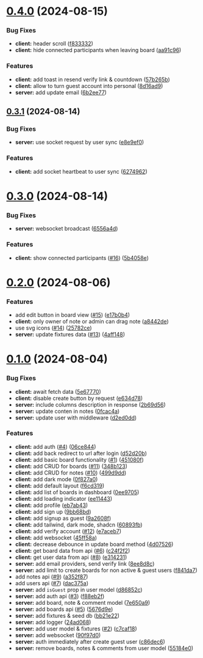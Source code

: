 # [0.4.0](https://github.com/scrumlens/scrumlens/compare/v0.3.1...v0.4.0) (2024-08-15)


### Bug Fixes

* **client:** header scroll ([f833332](https://github.com/scrumlens/scrumlens/commit/f833332fa9f3d80e26d8c9142137d07e10767513))
* **client:** hide connected participants when leaving board ([aa91c96](https://github.com/scrumlens/scrumlens/commit/aa91c9622c24ae4f8e34459d3c8eb9f2a7ae7a3d))


### Features

* **client:** add toast in resend verify link  & countdown ([57b265b](https://github.com/scrumlens/scrumlens/commit/57b265b48aff6de162c0fabecc242dd55c9c982d))
* **client:** allow to turn guest account into personal ([8d16ad9](https://github.com/scrumlens/scrumlens/commit/8d16ad9b2cfff3f0ed5eb54b2b8a4f0ef7cfc40a))
* **server:** add update email ([6b2ee77](https://github.com/scrumlens/scrumlens/commit/6b2ee772573f8bc50f9345bcf40efc6e3da5cc37))



## [0.3.1](https://github.com/scrumlens/scrumlens/compare/v0.3.0...v0.3.1) (2024-08-14)


### Bug Fixes

* **server:** use socket request by user sync ([e8e9ef0](https://github.com/scrumlens/scrumlens/commit/e8e9ef0d87909d7195ddb0e5cff633ddf18ae933))


### Features

* **client:** add socket heartbeat to user sync ([6274962](https://github.com/scrumlens/scrumlens/commit/62749625cbe35d162afb43cb3f2932442acb84d4))



# [0.3.0](https://github.com/scrumlens/scrumlens/compare/v0.2.0...v0.3.0) (2024-08-14)


### Bug Fixes

* **server:** websocket broadcast ([6556a4d](https://github.com/scrumlens/scrumlens/commit/6556a4de619d956b5d8bd150f8e85ad7c108e376))


### Features

* **client:** show connected participants ([#16](https://github.com/scrumlens/scrumlens/issues/16)) ([5b4058e](https://github.com/scrumlens/scrumlens/commit/5b4058e223ff9cb32914e4ea49c51c402f507df4))



# [0.2.0](https://github.com/scrumlens/scrumlens/compare/v0.1.0...v0.2.0) (2024-08-06)


### Features

* add edit button in board view ([#15](https://github.com/scrumlens/scrumlens/issues/15)) ([e17b0b4](https://github.com/scrumlens/scrumlens/commit/e17b0b409b4b2499ad2ee75677c1d385643f25d2))
* **client:** only owner of note or admin can drag note ([a8442de](https://github.com/scrumlens/scrumlens/commit/a8442de5933a8099b4407f45eb0b0059793f7dc4))
* use svg icons ([#14](https://github.com/scrumlens/scrumlens/issues/14)) ([25782ce](https://github.com/scrumlens/scrumlens/commit/25782ceb72e385c05a11fa9eaff846adb400bc14))
* **server:** update fixtures data ([#13](https://github.com/scrumlens/scrumlens/issues/13)) ([4aff148](https://github.com/scrumlens/scrumlens/commit/4aff1485fd5cbd6a152d5d057c2af0eff3d70710))



# [0.1.0](https://github.com/scrumlens/scrumlens/compare/60893fbb129273e47ad509ee34bf9b574d765dd7...v0.1.0) (2024-08-04)


### Bug Fixes

* **client:** await fetch data ([5e67770](https://github.com/scrumlens/scrumlens/commit/5e677708ce0130d58833c8ba56716155f9881204))
* **client:** disable create button by request ([e634d78](https://github.com/scrumlens/scrumlens/commit/e634d78103d13510026db3839adad84fcd4e133c))
* **server:** include columns description in response ([2b69d56](https://github.com/scrumlens/scrumlens/commit/2b69d56a221d3ebc425a5ecede4a75ec3667ae5c))
* **server:** update conten in notes ([0fcac4a](https://github.com/scrumlens/scrumlens/commit/0fcac4ab2d268ef04d098f190aef58fd5f5aebae))
* **server:** update user with middleware ([d2ed0dd](https://github.com/scrumlens/scrumlens/commit/d2ed0ddee7ae6fea21f4276a992cf5bf78eb06c4))


### Features

* **client:** add auth ([#4](https://github.com/scrumlens/scrumlens/issues/4)) ([06ce844](https://github.com/scrumlens/scrumlens/commit/06ce844e31d69efd9d44b7401416f98b11abaefa))
* **client:** add back redirect to url after login ([d52d20b](https://github.com/scrumlens/scrumlens/commit/d52d20b32f0f62559e6ac4affb4bfbb64265f36b))
* **client:** add basic board functionality ([#1](https://github.com/scrumlens/scrumlens/issues/1)) ([451080f](https://github.com/scrumlens/scrumlens/commit/451080fb25e29ca165284579e0eff946e7f878ce))
* **client:** add CRUD for boards ([#11](https://github.com/scrumlens/scrumlens/issues/11)) ([348b123](https://github.com/scrumlens/scrumlens/commit/348b12327219c86396cbb963e1de3e0862a35a5a))
* **client:** add CRUD for notes ([#10](https://github.com/scrumlens/scrumlens/issues/10)) ([499d9dd](https://github.com/scrumlens/scrumlens/commit/499d9dda98476da7fb0f159167230afb9c8e4460))
* **client:** add dark mode ([0f827a0](https://github.com/scrumlens/scrumlens/commit/0f827a07f516eff7fcf74584b16632d2a2049689))
* **client:** add default layout ([f6cd319](https://github.com/scrumlens/scrumlens/commit/f6cd31965bbe1b96c4899d114f466b6bcb6d9880))
* **client:** add list of boards in dashboard ([0ee9705](https://github.com/scrumlens/scrumlens/commit/0ee970516020cc07ccfe620d57af504bc4c45ab0))
* **client:** add loading indicator ([ee11443](https://github.com/scrumlens/scrumlens/commit/ee1144341c84e977469c6173f2ce7cfa938fc1a2))
* **client:** add profile ([eb7ab43](https://github.com/scrumlens/scrumlens/commit/eb7ab437a8f240980e95edcd5e0cbe16a5b3b065))
* **client:** add sign up ([9bb68bd](https://github.com/scrumlens/scrumlens/commit/9bb68bd234a983e038141054c58a0d5206723bdd))
* **client:** add signup as guest ([9a2608f](https://github.com/scrumlens/scrumlens/commit/9a2608f10a9c19043d92f9c3f89625546266a7c1))
* **client:** add tailwind, dark mode, shadcn ([60893fb](https://github.com/scrumlens/scrumlens/commit/60893fbb129273e47ad509ee34bf9b574d765dd7))
* **client:** add verify account ([#12](https://github.com/scrumlens/scrumlens/issues/12)) ([e7aceb7](https://github.com/scrumlens/scrumlens/commit/e7aceb7888d62a122b48dc93d1677f826bbf595a))
* **client:** add websocket ([45ff58a](https://github.com/scrumlens/scrumlens/commit/45ff58aec4eccac00c40d2eb1f6543a643eebbb3))
* **client:** decrease debounce in update board method ([4d07526](https://github.com/scrumlens/scrumlens/commit/4d07526bae35df5891f22d358a311494e0360746))
* **client:** get board data from api ([#6](https://github.com/scrumlens/scrumlens/issues/6)) ([c24f2f2](https://github.com/scrumlens/scrumlens/commit/c24f2f2240a82f1676230f27b6bc60eaa00719c3))
* **client:** get user data from api ([#8](https://github.com/scrumlens/scrumlens/issues/8)) ([e314231](https://github.com/scrumlens/scrumlens/commit/e31423156a7e9ad95285b81a7691d816028851b8))
* **server:** add email providers, send verify link ([8ee8d8c](https://github.com/scrumlens/scrumlens/commit/8ee8d8c06be169a8077d9c580ba975ecc7717c18))
* **server:** add limit to create boards for non active & guest users ([f841da7](https://github.com/scrumlens/scrumlens/commit/f841da7fa933317c96f6a020770e9358a06c67d3))
* add notes api ([#9](https://github.com/scrumlens/scrumlens/issues/9)) ([a352f87](https://github.com/scrumlens/scrumlens/commit/a352f87dbfcf4a13b380f7aafb93ad0dddbd9b0e))
* add users api ([#7](https://github.com/scrumlens/scrumlens/issues/7)) ([dac375a](https://github.com/scrumlens/scrumlens/commit/dac375a677297e230d883e575403e8f71afef82a))
* **server:** add `isGuest` prop in user model ([d86852c](https://github.com/scrumlens/scrumlens/commit/d86852cbf098d63ff8e88d6e746c5e07affd937b))
* **server:** add auth api ([#3](https://github.com/scrumlens/scrumlens/issues/3)) ([f88eb2f](https://github.com/scrumlens/scrumlens/commit/f88eb2f5296988a5d54bcb2e868cf471b9178d4d))
* **server:** add board, note & comment model ([7e650a9](https://github.com/scrumlens/scrumlens/commit/7e650a98339f7414199681f65accf65fb0aa314f))
* **server:** add boards api ([#5](https://github.com/scrumlens/scrumlens/issues/5)) ([5676d9e](https://github.com/scrumlens/scrumlens/commit/5676d9eeb5471ef99b2ba5dbb5f9d15551789b94))
* **server:** add fixtures & seed db ([bb21e22](https://github.com/scrumlens/scrumlens/commit/bb21e22f8f6e871056cc756596519e1846eb8902))
* **server:** add logger ([24ad068](https://github.com/scrumlens/scrumlens/commit/24ad068a4b148e2bf746b44d6d1602b1d93b4818))
* **server:** add user model & fixtures ([#2](https://github.com/scrumlens/scrumlens/issues/2)) ([c7caf18](https://github.com/scrumlens/scrumlens/commit/c7caf189c8d95ea8dd4fda020b03bbcc363f4955))
* **server:** add websocket ([90f97d0](https://github.com/scrumlens/scrumlens/commit/90f97d0db49f59ccfce81dd6b2f585ff80a41a96))
* **server:** auth immediately after create guest user ([c86dec6](https://github.com/scrumlens/scrumlens/commit/c86dec6232783fae05c9c7f7c977a953e80623eb))
* **server:** remove boards, notes & comments from user model ([55184e0](https://github.com/scrumlens/scrumlens/commit/55184e0b0241624996aa239da7425016c776d394))



